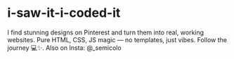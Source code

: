 # i-saw-it-i-coded-it
I find stunning designs on Pinterest and turn them into real, working websites. Pure HTML, CSS, JS magic — no templates, just vibes. Follow the journey 💻✨. Also on Insta: @_semicolo
